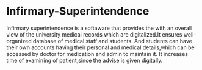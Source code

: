 # Infirmary-Superintendence
Infirmary superintendence is a softaware that provides the with an overall view of the university medical records which are digitalized.It ensures well-organized database of medical staff and students. And students can have their own accounts having their personal and medical details,which can be accessed by doctor for medication and admin to maintain it. It increases time of examining of patient,since the advise is given digitally.

